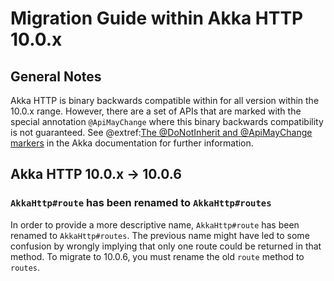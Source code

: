 # Migration Guide within Akka HTTP 10.0.x

## General Notes
Akka HTTP is binary backwards compatible within for all version within the 10.0.x range. However, there are a set of APIs
that are marked with the special annotation `@ApiMayChange` where this binary backwards compatibility is not guaranteed.
See @extref:[The @DoNotInherit and @ApiMayChange markers](akka-docs:common/binary-compatibility-rules.html#The_@DoNotInherit_and_@ApiMayChange_markers) in the Akka documentation for further information.

## Akka HTTP 10.0.x -> 10.0.6

### `AkkaHttp#route` has been renamed to `AkkaHttp#routes`

In order to provide a more descriptive name, `AkkaHttp#route` has been renamed to `AkkaHttp#routes`. The previous name
might have led to some confusion by wrongly implying that only one route could be returned in that method.
To migrate to 10.0.6, you must rename the old `route` method to `routes`.